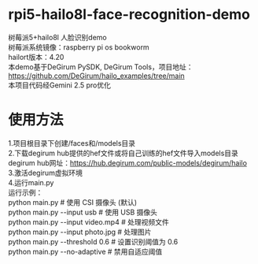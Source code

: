 # rpi5-hailo8l-face-recognition-demo
树莓派5+hailo8l  人脸识别demo \
树莓派系统镜像：raspberry pi os bookworm \
hailort版本：4.20 \
本demo基于DeGirum PySDK, DeGirum Tools，项目地址：https://github.com/DeGirum/hailo_examples/tree/main \
本项目代码经Gemini 2.5 pro优化 


# 使用方法
1.项目根目录下创建/faces和/models目录 \
2.下载degirum hub提供的hef文件或将自己训练的hef文件导入models目录 \
  degirum hub网址：https://hub.degirum.com/public-models/degirum/hailo \
3.激活degirum虚拟环境 \
4.运行main.py \
运行示例： \
python main.py                          # 使用 CSI 摄像头 (默认) \
python main.py --input usb              # 使用 USB 摄像头 \
python main.py --input video.mp4        # 处理视频文件 \
python main.py --input photo.jpg        # 处理图片 \
python main.py --threshold 0.6          # 设置识别阈值为 0.6 \
python main.py --no-adaptive            # 禁用自适应阈值 
